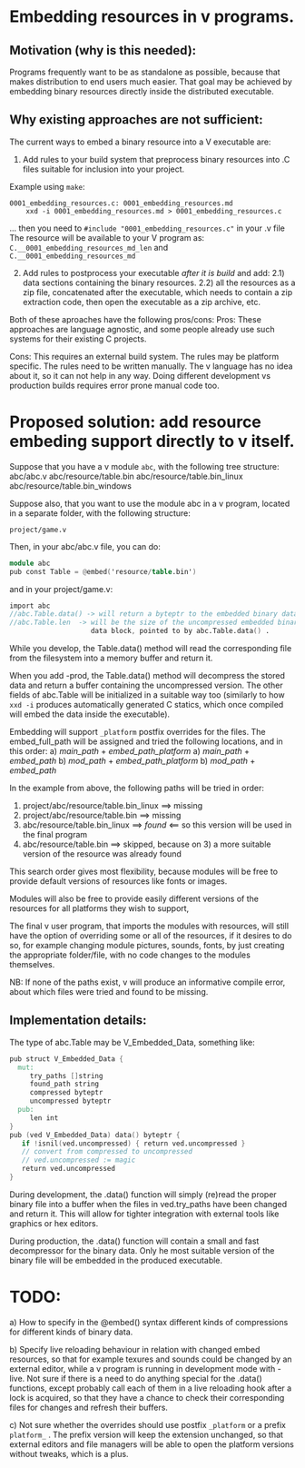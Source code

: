 # Embedding resources in v programs.

## Motivation (why is this needed):
Programs frequently want to be as standalone as possible, because that
makes distribution to end users much easier. That goal may be achieved by
embedding binary resources directly inside the distributed executable.

## Why existing approaches are not sufficient:

The current ways to embed a binary resource into a V executable are:
1) Add rules to your build system that preprocess binary resources
into .C files suitable for inclusion into your project.

Example using `make`:
```make
0001_embedding_resources.c: 0001_embedding_resources.md
	xxd -i 0001_embedding_resources.md > 0001_embedding_resources.c
```
... then you need to `#include "0001_embedding_resources.c"` in your .v file
The resource will be available to your V program as: 
`C.__0001_embedding_resources_md_len` and `C.__0001_embedding_resources_md`

2) Add rules to postprocess your executable *after it is build* and add:
2.1) data sections containing the binary resources.
2.2) all the resources as a zip file, concatenated after the
executable, which needs to contain a zip extraction code, then open
the executable as a zip archive, etc.

Both of these aproaches have the following pros/cons:
Pros: 
These approaches are language agnostic, and some people already use 
such systems for their existing C projects.

Cons: 
This requires an external build system.
The rules may be platform specific.
The rules need to be written manually.
The v language has no idea about it, so it can not help in any way.
Doing different development vs production builds requires error
prone manual code too.


# Proposed solution: add resource embeding support directly to v itself.

Suppose that you have a v module `abc`, with the following tree structure:
abc/abc.v
abc/resource/table.bin
abc/resource/table.bin_linux
abc/resource/table.bin_windows

Suppose also, that you want to use the module abc in a v program, 
located in a separate folder, with the following structure:
```
project/game.v 
```

Then, in your abc/abc.v file, you can do:
```v
module abc
pub const Table = @embed('resource/table.bin')
```

and in your project/game.v:
```v
import abc
//abc.Table.data() -> will return a byteptr to the embedded binary data
//abc.Table.len  -> will be the size of the uncompressed embedded binary 
                    data block, pointed to by abc.Table.data() .
```

While you develop, the Table.data() method will read the corresponding 
file from the filesystem into a memory buffer and return it.

When you add -prod, the Table.data() method will decompress the stored
data and return a buffer containing the uncompressed version.
The other fields of abc.Table will be initialized in a suitable way too
(similarly to how `xxd -i` produces automatically generated C statics,
which once compiled will embed the data inside the executable).

Embedding will support `_platform` postfix overrides for the files.
The embed_full_path will be assigned and tried the following locations, 
and in this order:
a) *main_path* + *embed_path_platform*
a) *main_path* + *embed_path*
b) *mod_path* + *embed_path_platform*
b) *mod_path* + *embed_path*

In the example from above, the following paths will be tried in order:
1) project/abc/resource/table.bin_linux  ==> missing
2) project/abc/resource/table.bin        ==> missing
3) abc/resource/table.bin_linux          ==> *found* <== 
                                         so this version will be used in the final program
4) abc/resource/table.bin                ==> skipped, because on 3) a more suitable version
                                         of the resource was already found

This search order gives most flexibility, because modules will be free
to provide default versions of resources like fonts or images.

Modules will also be free to provide easily different versions of the
resources for all platforms they wish to support,

The final v user program, that imports the modules with resources, 
will still have the option of overriding some or all of the resources,
if it desires to do so, for example changing module pictures, sounds, fonts,
by just creating the appropriate folder/file, with no code changes to
the modules themselves.


NB: If none of the paths exist, v will produce an informative compile error, 
about which files were tried and found to be missing.


## Implementation details:

The type of abc.Table may be V_Embedded_Data, something like:

```v
pub struct V_Embedded_Data {
  mut:
     try_paths []string
     found_path string
     compressed byteptr
     uncompressed byteptr
  pub:
     len int
}
pub (ved V_Embedded_Data) data() byteptr {
   if !isnil(ved.uncompressed) { return ved.uncompressed }
   // convert from compressed to uncompressed
   // ved.uncompressed := magic
   return ved.uncompressed
}
```

During development, the .data() function will simply (re)read the proper 
binary file into a buffer when the files in ved.try_paths have been changed and return it.
This will allow for tighter integration with external tools like graphics or hex editors.

During production, the .data() function will contain a small and 
fast decompressor for the binary data. Only he most suitable version 
of the binary file will be embedded in the produced executable.

# TODO:

a) How to specify in the @embed() syntax 
different kinds of compressions for different kinds of binary data.

b) Specify live reloading behaviour in relation with changed embed
resources, so that for example texures and sounds could be changed by
an external editor, while a v program is running in development mode
with -live. Not sure if there is a need to do anything special for the
.data() functions, except probably call each of them in a live
reloading hook after a lock is acquired, so that they have a chance to
check their corresponding files for changes and refresh their buffers.

c) Not sure whether the overrides should use postfix `_platform` or
a prefix `platform_` . The prefix version will keep the extension
unchanged, so that external editors and file managers will be able 
to open the platform versions without tweaks, which is a plus.
